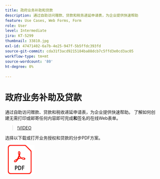 ```yaml
---
title: 政府业务补助和贷款
description: 通过自助访问赠款、贷款和税务递延申请表，为企业提供快速帮助
feature: Use Cases, Web Forms, Form
role: User
level: Intermediate
jira: KT-5299
thumbnail: 33810.jpg
exl-id: 47471402-6a7b-4e25-947f-5b5ffdc393fd
source-git-commit: cda31f3acd9215184ba88dcb7c5ffd3e0cd3ac05
workflow-type: tm+mt
source-wordcount: '80'
ht-degree: 0%

---
```


# 政府业务补助及贷款

通过自助访问赠款、贷款和税收递延申请表，为企业提供快速帮助。 了解如何创建无需打印或邮寄任何内容即可完成&#x200B;**和**&#x200B;签名的在线Web表单。

>[!VIDEO](https://video.tv.adobe.com/v/33810?quality=12&learn=on&hidetitle=true)

选择以下载或打开业务授权和贷款的分步PDF方案。

[![下载PDF配方](../assets/acrobat_PDF_96.png)](../assets/UseCaseRecipe-EN-CreatingWebForms.pdf)

